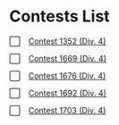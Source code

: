 # Contests List

⬜ &ensp; [Contest 1352 (Div. 4)](https://codeforces.com/contest/1352)

⬜ &ensp; [Contest 1669 (Div. 4)](https://codeforces.com/contest/1669)

⬜ &ensp; [Contest 1676 (Div. 4)](https://codeforces.com/contest/1676)

⬜ &ensp; [Contest 1692 (Div. 4)](https://codeforces.com/contest/1692)

⬜ &ensp; [Contest 1703 (Div. 4)](https://codeforces.com/contest/1703)